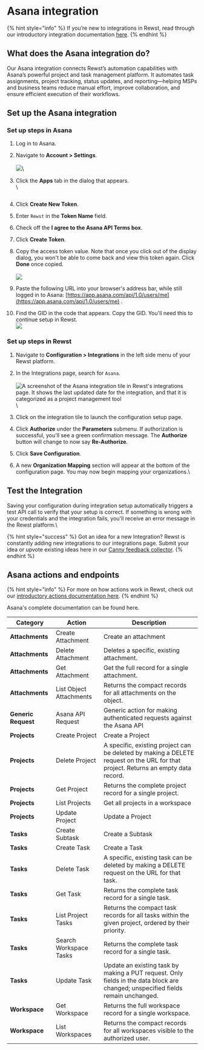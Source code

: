 # Asana integration

{% hint style="info" %}
If you’re new to integrations in Rewst, read through our introductory integration documentation [here](https://docs.rewst.help/documentation/integrations).
{% endhint %}

## What does the Asana integration do?

Our Asana integration connects Rewst’s automation capabilities with Asana’s powerful project and task management platform. It automates task assignments, project tracking, status updates, and reporting—helping MSPs and business teams reduce manual effort, improve collaboration, and ensure efficient execution of their workflows.

## Set up the Asana integration

### Set up steps in Asana

1. Log in to Asana.
2. Navigate to **Account > Settings**.\
   \
   ![](<../../../../../.gitbook/assets/Screenshot 2025-04-07 at 4.01.12 PM (2).png>)\

3.  Click the **Apps** tab in the dialog that appears.\
    \


    <figure><img src="../../../../../.gitbook/assets/Screenshot 2025-04-07 at 4.11.04 PM.png" alt=""><figcaption></figcaption></figure>
4. Click **Create New Token**.&#x20;
5. Enter `Rewst` in the **Token Name** field.
6. Check off the **I agree to the Asana API Terms box**.
7. Click **Create Token**.
8. Copy the access token value. Note that once you click out of the display dialog, you won't be able to come back and view this token again. Click **Done** once copied.\
   \
   ![](<../../../../../.gitbook/assets/Screenshot 2025-04-07 at 4.14.00 PM.png>)
9. Paste the following URL into your browser's address bar, while still logged in to Asana: [https://app.asana.com/api/1.0/users/me](https://app.asana.com/api/1.0/users/me) .
10. Find the GID in the code that appears. Copy the GID. You'll need this to continue setup in Rewst.\
    ![](<../../../../../.gitbook/assets/Screenshot 2025-04-07 at 4.18.10 PM.png>)



### Set up steps in Rewst

1. Navigate to **Configuration > Integrations** in the left side menu of your Rewst platform.
2. In the Integrations page, search for `Asana`.\
   \
   ![A screenshot of the Asana integration tile in Rewst's integrations page. It shows the last updated date for the integration, and that it is categorized as a project management tool](<../../../../../.gitbook/assets/Screenshot 2025-04-07 at 3.46.55 PM.png>)\

3. Click on the integration tile to launch the configuration setup page.
4. Click **Authorize** under the **Parameters** submenu. If authorization is successful, you'll see a green confirmation message. The **Authorize** button will change to now say **Re-Authorize**.
5. Click **Save Configuration**.
6. A new **Organization Mapping** section will appear at the bottom of the configuration page. You may now begin mapping your organizations.\


## Test the Integration

Saving your configuration during integration setup automatically triggers a test API call to verify that your setup is correct. If something is wrong with your credentials and the integration fails, you'll receive an error message in the Rewst platform.\


{% hint style="success" %}
Got an idea for a new Integration? Rewst is constantly adding new integrations to our integrations page. Submit your idea or upvote existing ideas here in our [Canny feedback collector](https://rewst.canny.io/integrations).
{% endhint %}

## Asana actions and endpoints

{% hint style="info" %}
For more on how actions work in Rewst, check out our [introductory actions documentation here](https://docs.rewst.help/documentation/workflows/actions-in-rewst).
{% endhint %}

Asana's complete documentation can be found here.

| Category            | Action                  | Description                                                                                                                       |
| ------------------- | ----------------------- | --------------------------------------------------------------------------------------------------------------------------------- |
| **Attachments**     | Create Attachment       | Create an attachment                                                                                                              |
| **Attachments**     | Delete Attachment       | Deletes a specific, existing attachment.                                                                                          |
| **Attachments**     | Get Attachment          | Get the full record for a single attachment.                                                                                      |
| **Attachments**     | List Object Attachments | Returns the compact records for all attachments on the object.                                                                    |
| **Generic Request** | Asana API Request       | Generic action for making authenticated requests against the Asana API                                                            |
| **Projects**        | Create Project          | Create a Project                                                                                                                  |
| **Projects**        | Delete Project          | A specific, existing project can be deleted by making a DELETE request on the URL for that project. Returns an empty data record. |
| **Projects**        | Get Project             | Returns the complete project record for a single project.                                                                         |
| **Projects**        | List Projects           | Get all projects in a workspace                                                                                                   |
| **Projects**        | Update Project          | Update a Project                                                                                                                  |
| **Tasks**           | Create Subtask          | Create a Subtask                                                                                                                  |
| **Tasks**           | Create Task             | Create a Task                                                                                                                     |
| **Tasks**           | Delete Task             | A specific, existing task can be deleted by making a DELETE request on the URL for that task.                                     |
| **Tasks**           | Get Task                | Returns the complete task record for a single task.                                                                               |
| **Tasks**           | List Project Tasks      | Returns the compact task records for all tasks within the given project, ordered by their priority.                               |
| **Tasks**           | Search Workspace Tasks  | Returns the complete task record for a single task.                                                                               |
| **Tasks**           | Update Task             | Update an existing task by making a PUT request. Only fields in the data block are changed; unspecified fields remain unchanged.  |
| **Workspace**       | Get Workspace           | Returns the full workspace record for a single workspace.                                                                         |
| **Workspace**       | List Workspaces         | Returns the compact records for all workspaces visible to the authorized user.                                                    |
